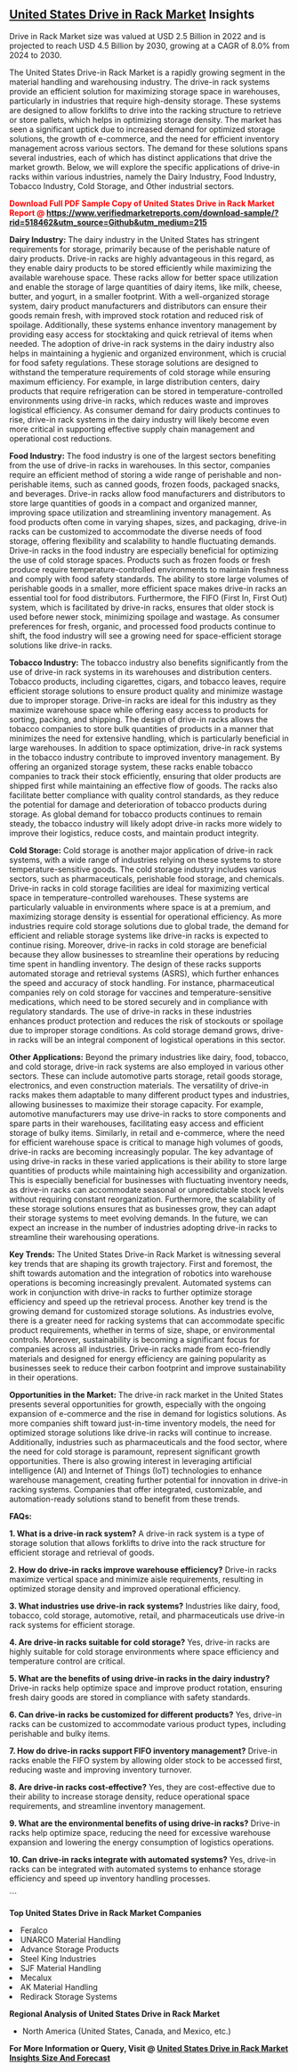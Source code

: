 <h2><a href="https://www.verifiedmarketreports.com/download-sample/?rid=518462&amp;utm_source=Github&amp;utm_medium=215" target="_blank">United States Drive in Rack Market</a> Insights</h2><p>Drive in Rack Market size was valued at USD 2.5 Billion in 2022 and is projected to reach USD 4.5 Billion by 2030, growing at a CAGR of 8.0% from 2024 to 2030.</p><p> <p>The United States Drive-in Rack Market is a rapidly growing segment in the material handling and warehousing industry. The drive-in rack systems provide an efficient solution for maximizing storage space in warehouses, particularly in industries that require high-density storage. These systems are designed to allow forklifts to drive into the racking structure to retrieve or store pallets, which helps in optimizing storage density. The market has seen a significant uptick due to increased demand for optimized storage solutions, the growth of e-commerce, and the need for efficient inventory management across various sectors. The demand for these solutions spans several industries, each of which has distinct applications that drive the market growth. Below, we will explore the specific applications of drive-in racks within various industries, namely the Dairy Industry, Food Industry, Tobacco Industry, Cold Storage, and Other industrial sectors. <b><p><span class=""><span style="color: #ff0000;"><strong>Download Full PDF Sample Copy of United States Drive in Rack Market Report</strong> @ </span><a href="https://www.verifiedmarketreports.com/download-sample/?rid=518462&amp;utm_source=Github&amp;utm_medium=215" target="_blank">https://www.verifiedmarketreports.com/download-sample/?rid=518462&amp;utm_source=Github&amp;utm_medium=215</a></span></p></b></p> <p><strong>Dairy Industry:</strong> The dairy industry in the United States has stringent requirements for storage, primarily because of the perishable nature of dairy products. Drive-in racks are highly advantageous in this regard, as they enable dairy products to be stored efficiently while maximizing the available warehouse space. These racks allow for better space utilization and enable the storage of large quantities of dairy items, like milk, cheese, butter, and yogurt, in a smaller footprint. With a well-organized storage system, dairy product manufacturers and distributors can ensure their goods remain fresh, with improved stock rotation and reduced risk of spoilage. Additionally, these systems enhance inventory management by providing easy access for stocktaking and quick retrieval of items when needed. The adoption of drive-in rack systems in the dairy industry also helps in maintaining a hygienic and organized environment, which is crucial for food safety regulations. These storage solutions are designed to withstand the temperature requirements of cold storage while ensuring maximum efficiency. For example, in large distribution centers, dairy products that require refrigeration can be stored in temperature-controlled environments using drive-in racks, which reduces waste and improves logistical efficiency. As consumer demand for dairy products continues to rise, drive-in rack systems in the dairy industry will likely become even more critical in supporting effective supply chain management and operational cost reductions. <p><strong>Food Industry:</strong> The food industry is one of the largest sectors benefiting from the use of drive-in racks in warehouses. In this sector, companies require an efficient method of storing a wide range of perishable and non-perishable items, such as canned goods, frozen foods, packaged snacks, and beverages. Drive-in racks allow food manufacturers and distributors to store large quantities of goods in a compact and organized manner, improving space utilization and streamlining inventory management. As food products often come in varying shapes, sizes, and packaging, drive-in racks can be customized to accommodate the diverse needs of food storage, offering flexibility and scalability to handle fluctuating demands. Drive-in racks in the food industry are especially beneficial for optimizing the use of cold storage spaces. Products such as frozen foods or fresh produce require temperature-controlled environments to maintain freshness and comply with food safety standards. The ability to store large volumes of perishable goods in a smaller, more efficient space makes drive-in racks an essential tool for food distributors. Furthermore, the FIFO (First In, First Out) system, which is facilitated by drive-in racks, ensures that older stock is used before newer stock, minimizing spoilage and wastage. As consumer preferences for fresh, organic, and processed food products continue to shift, the food industry will see a growing need for space-efficient storage solutions like drive-in racks. <p><strong>Tobacco Industry:</strong> The tobacco industry also benefits significantly from the use of drive-in rack systems in its warehouses and distribution centers. Tobacco products, including cigarettes, cigars, and tobacco leaves, require efficient storage solutions to ensure product quality and minimize wastage due to improper storage. Drive-in racks are ideal for this industry as they maximize warehouse space while offering easy access to products for sorting, packing, and shipping. The design of drive-in racks allows the tobacco companies to store bulk quantities of products in a manner that minimizes the need for extensive handling, which is particularly beneficial in large warehouses. In addition to space optimization, drive-in rack systems in the tobacco industry contribute to improved inventory management. By offering an organized storage system, these racks enable tobacco companies to track their stock efficiently, ensuring that older products are shipped first while maintaining an effective flow of goods. The racks also facilitate better compliance with quality control standards, as they reduce the potential for damage and deterioration of tobacco products during storage. As global demand for tobacco products continues to remain steady, the tobacco industry will likely adopt drive-in racks more widely to improve their logistics, reduce costs, and maintain product integrity. <p><strong>Cold Storage:</strong> Cold storage is another major application of drive-in rack systems, with a wide range of industries relying on these systems to store temperature-sensitive goods. The cold storage industry includes various sectors, such as pharmaceuticals, perishable food storage, and chemicals. Drive-in racks in cold storage facilities are ideal for maximizing vertical space in temperature-controlled warehouses. These systems are particularly valuable in environments where space is at a premium, and maximizing storage density is essential for operational efficiency. As more industries require cold storage solutions due to global trade, the demand for efficient and reliable storage systems like drive-in racks is expected to continue rising. Moreover, drive-in racks in cold storage are beneficial because they allow businesses to streamline their operations by reducing time spent in handling inventory. The design of these racks supports automated storage and retrieval systems (ASRS), which further enhances the speed and accuracy of stock handling. For instance, pharmaceutical companies rely on cold storage for vaccines and temperature-sensitive medications, which need to be stored securely and in compliance with regulatory standards. The use of drive-in racks in these industries enhances product protection and reduces the risk of stockouts or spoilage due to improper storage conditions. As cold storage demand grows, drive-in racks will be an integral component of logistical operations in this sector. <p><strong>Other Applications:</strong> Beyond the primary industries like dairy, food, tobacco, and cold storage, drive-in rack systems are also employed in various other sectors. These can include automotive parts storage, retail goods storage, electronics, and even construction materials. The versatility of drive-in racks makes them adaptable to many different product types and industries, allowing businesses to maximize their storage capacity. For example, automotive manufacturers may use drive-in racks to store components and spare parts in their warehouses, facilitating easy access and efficient storage of bulky items. Similarly, in retail and e-commerce, where the need for efficient warehouse space is critical to manage high volumes of goods, drive-in racks are becoming increasingly popular. The key advantage of using drive-in racks in these varied applications is their ability to store large quantities of products while maintaining high accessibility and organization. This is especially beneficial for businesses with fluctuating inventory needs, as drive-in racks can accommodate seasonal or unpredictable stock levels without requiring constant reorganization. Furthermore, the scalability of these storage solutions ensures that as businesses grow, they can adapt their storage systems to meet evolving demands. In the future, we can expect an increase in the number of industries adopting drive-in racks to streamline their warehousing operations. <p><strong>Key Trends:</strong> The United States Drive-in Rack Market is witnessing several key trends that are shaping its growth trajectory. First and foremost, the shift towards automation and the integration of robotics into warehouse operations is becoming increasingly prevalent. Automated systems can work in conjunction with drive-in racks to further optimize storage efficiency and speed up the retrieval process. Another key trend is the growing demand for customized storage solutions. As industries evolve, there is a greater need for racking systems that can accommodate specific product requirements, whether in terms of size, shape, or environmental controls. Moreover, sustainability is becoming a significant focus for companies across all industries. Drive-in racks made from eco-friendly materials and designed for energy efficiency are gaining popularity as businesses seek to reduce their carbon footprint and improve sustainability in their operations. <p><strong>Opportunities in the Market:</strong> The drive-in rack market in the United States presents several opportunities for growth, especially with the ongoing expansion of e-commerce and the rise in demand for logistics solutions. As more companies shift toward just-in-time inventory models, the need for optimized storage solutions like drive-in racks will continue to increase. Additionally, industries such as pharmaceuticals and the food sector, where the need for cold storage is paramount, represent significant growth opportunities. There is also growing interest in leveraging artificial intelligence (AI) and Internet of Things (IoT) technologies to enhance warehouse management, creating further potential for innovation in drive-in racking systems. Companies that offer integrated, customizable, and automation-ready solutions stand to benefit from these trends. <p><strong>FAQs:</strong></p> <p><strong>1. What is a drive-in rack system?</strong> A drive-in rack system is a type of storage solution that allows forklifts to drive into the rack structure for efficient storage and retrieval of goods.</p> <p><strong>2. How do drive-in racks improve warehouse efficiency?</strong> Drive-in racks maximize vertical space and minimize aisle requirements, resulting in optimized storage density and improved operational efficiency.</p> <p><strong>3. What industries use drive-in rack systems?</strong> Industries like dairy, food, tobacco, cold storage, automotive, retail, and pharmaceuticals use drive-in rack systems for efficient storage.</p> <p><strong>4. Are drive-in racks suitable for cold storage?</strong> Yes, drive-in racks are highly suitable for cold storage environments where space efficiency and temperature control are critical.</p> <p><strong>5. What are the benefits of using drive-in racks in the dairy industry?</strong> Drive-in racks help optimize space and improve product rotation, ensuring fresh dairy goods are stored in compliance with safety standards.</p> <p><strong>6. Can drive-in racks be customized for different products?</strong> Yes, drive-in racks can be customized to accommodate various product types, including perishable and bulky items.</p> <p><strong>7. How do drive-in racks support FIFO inventory management?</strong> Drive-in racks enable the FIFO system by allowing older stock to be accessed first, reducing waste and improving inventory turnover.</p> <p><strong>8. Are drive-in racks cost-effective?</strong> Yes, they are cost-effective due to their ability to increase storage density, reduce operational space requirements, and streamline inventory management.</p> <p><strong>9. What are the environmental benefits of using drive-in racks?</strong> Drive-in racks help optimize space, reducing the need for excessive warehouse expansion and lowering the energy consumption of logistics operations.</p> <p><strong>10. Can drive-in racks integrate with automated systems?</strong> Yes, drive-in racks can be integrated with automated systems to enhance storage efficiency and speed up inventory handling processes.</p> ```</p><p><strong>Top United States Drive in Rack Market Companies</strong></p><div data-test-id=""><p><li>Feralco</li><li> UNARCO Material Handling</li><li> Advance Storage Products</li><li> Steel King Industries</li><li> SJF Material Handling</li><li> Mecalux</li><li> AK Material Handling</li><li> Redirack Storage Systems</li></p><div><strong>Regional Analysis of&nbsp;United States Drive in Rack Market</strong></div><ul><li dir="ltr"><p dir="ltr">North America&nbsp;(United States, Canada, and Mexico, etc.)</p></li></ul><p><strong>For More Information or Query, Visit @&nbsp;</strong><strong><a href="https://www.verifiedmarketreports.com/product/drive-in-rack-market-size-and-forecast/?utm_source=Github&amp;utm_medium=215" target="_blank">United States Drive in Rack Market Insights Size And Forecast</a></strong></p></div>
